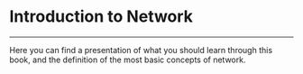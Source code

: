 # Introduction to Network
---


Here you can find a presentation of what you should learn through this book, and the definition of the most basic concepts of network.
